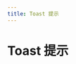 ```yaml
---
title: Toast 提示
---
```


# Toast 提示 <Badge text="pass" type="success"/> <Badge text="0.0.3+"/>

<ClientOnly>
  <toast-demo></toast-demo>
</ClientOnly>

<toast-attributes></toast-attributes>
